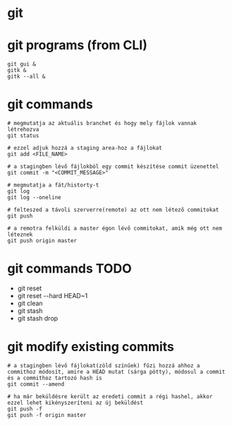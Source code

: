 # git

# git programs (from CLI)

```
git gui &
gitk &
gitk --all &
```

# git commands

```
# megmutatja az aktuális branchet és hogy mely fájlok vannak létrehozva
git status

# ezzel adjuk hozzá a staging area-hoz a fájlokat
git add <FILE_NAME>

# a stagingben lévő fájlokból egy commit készítése commit üzenettel
git commit -m "<COMMIT_MESSAGE>"

# megmutatja a fát/historty-t
git log
git log --oneline

# felteszed a távoli szerverre(remote) az ott nem létező commitokat
git push

# a remotra felküldi a master égon lévő commitokat, amik még ott nem léteznek
git push origin master
```

# git commands TODO

* git reset
* git reset --hard HEAD~1
* git clean
* git stash
* git stash drop

# git modify existing commits

```
# a stagingben lévő fájlokat(zöld színűek) fűzi hozzá ahhoz a commithoz módosít, amire a HEAD mutat (sárga pötty), módosul a commit és a commithoz tartozó hash is
git commit --amend

# ha már beküldésre került az eredeti commit a régi hashel, akkor ezzel lehet kikényszeríteni az új beküldést
git push -f
git push -f origin master
```
